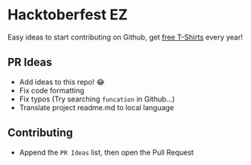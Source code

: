# Hacktoberfest EZ

Easy ideas to start contributing on Github, get [free T-Shirts](http://hacktoberfest.digitalocean.com/) every year!

## PR Ideas
- Add ideas to this repo! 😂
- Fix code formatting
- Fix typos (Try searching `funcation` in Github...)
- Translate project readme.md to local language

## Contributing
- Append the `PR Ideas` list, then open the Pull Request
